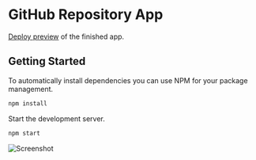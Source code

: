 # GitHub Repository App

[Deploy preview](take-home-assignment.azurewebsites.net) of the finished app.

## Getting Started

To automatically install dependencies you can use NPM for your package management.

```bash
npm install
```

Start the development server.

```bash
npm start
```

![Screenshot](https://raw.githubusercontent.com/grommet/grommet-starter-new-app/master/public/cra-landing-page.png)
